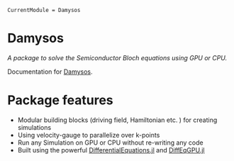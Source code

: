 ```@meta
CurrentModule = Damysos
```

# Damysos

*A package to solve the Semiconductor Bloch equations using GPU or CPU.*

Documentation for [Damysos](https://git.uni-regensburg.de/how09898/Damysos.jl).

# Package features
- Modular building blocks (driving field, Hamiltonian etc. ) for creating simulations
- Using velocity-gauge to parallelize over k-points
- Run any Simulation on GPU or CPU without re-writing any code
- Built using the powerful [DifferentialEquations.jl](https://github.com/SciML/DiffEqDocs.jl) and [DiffEqGPU.jl](https://github.com/SciML/DiffEqGPU.jl)

```@index
```
